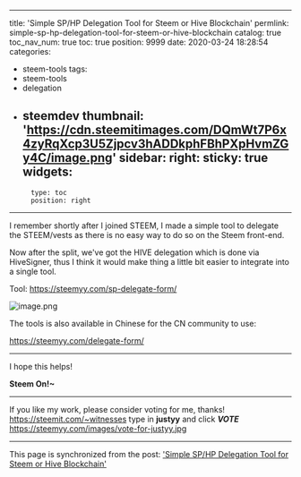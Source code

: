 
---
title: 'Simple SP/HP Delegation Tool for Steem or Hive Blockchain'
permlink: simple-sp-hp-delegation-tool-for-steem-or-hive-blockchain
catalog: true
toc_nav_num: true
toc: true
position: 9999
date: 2020-03-24 18:28:54
categories:
- steem-tools
tags:
- steem-tools
- delegation
- steemdev
thumbnail: 'https://cdn.steemitimages.com/DQmWt7P6x4zyRqXcp3U5Zjpcv3hADDkphFBhPXpHvmZGy4C/image.png'
sidebar:
    right:
        sticky: true
widgets:
    -
        type: toc
        position: right
---


I remember shortly after I joined STEEM, I made a simple tool to delegate the STEEM/vests as there is no easy way to do so on the Steem front-end.

Now after the split, we've got the HIVE delegation which is done via HiveSigner, thus I think it would make thing a little bit easier to integrate into a single tool.

Tool:  https://steemyy.com/sp-delegate-form/


![image.png](https://cdn.steemitimages.com/DQmWt7P6x4zyRqXcp3U5Zjpcv3hADDkphFBhPXpHvmZGy4C/image.png)

The tools is also available  in Chinese for the CN community to use: 

https://steemyy.com/delegate-form/

------------

I hope this helps!

**Steem On!~**

------------------

If you like my work, please consider voting for me, thanks!
https://steemit.com/~witnesses type in **justyy** and click ***VOTE***
https://steemyy.com/images/vote-for-justyy.jpg

- - -

This page is synchronized from the post: ['Simple SP/HP Delegation Tool for Steem or Hive Blockchain'](https://steemit.com/@justyy/simple-sp-hp-delegation-tool-for-steem-or-hive-blockchain)
